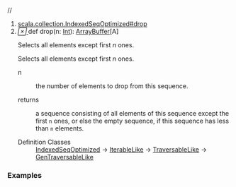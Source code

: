 //
<ol>
<li><a href="https://www.scala-lang.org/api/2.12.3/scala/collection/mutable/ArrayBuffer.html#drop(n:Int):Repr">scala.collection.IndexedSeqOptimized#drop</a></li>
<li name="scala.collection.IndexedSeqOptimized#drop" visbl="pub" class="indented0 " data-isabs="false" fullcomment="yes" group="Ungrouped"> <a id="drop(n:Int):Repr"></a><a id="drop(Int):ArrayBuffer[A]"></a> <span class="permalink"> <a href="../../../scala/collection/mutable/ArrayBuffer.html#drop(n:Int):Repr" title="Permalink"> <i class="material-icons"></i> </a> </span> <span class="modifier_kind"> <span class="modifier"></span> <span class="kind">def</span> </span> <span class="symbol"> <span class="name">drop</span><span class="params">(<span name="n">n: <a href="../../Int.html" class="extype" name="scala.Int">Int</a></span>)</span><span class="result">: <a href="" class="extype" name="scala.collection.mutable.ArrayBuffer">ArrayBuffer</a>[<span class="extype" name="scala.collection.mutable.ArrayBuffer.A">A</span>]</span> </span> <p class="shortcomment cmt">Selects all elements except first <i>n</i> ones.</p>
 <div class="fullcomment">
  <div class="comment cmt">
   <p>Selects all elements except first <i>n</i> ones. </p>
  </div>
  <dl class="paramcmts block">
   <dt class="param">
    n
   </dt>
   <dd class="cmt">
    <p>the number of elements to drop from this sequence.</p>
   </dd>
   <dt>
    returns
   </dt>
   <dd class="cmt">
    <p>a sequence consisting of all elements of this sequence except the first <code>n</code> ones, or else the empty sequence, if this sequence has less than <code>n</code> elements.</p>
   </dd>
  </dl>
  <dl class="attributes block"> 
   <dt>
    Definition Classes
   </dt>
   <dd>
    <a href="../IndexedSeqOptimized.html" class="extype" name="scala.collection.IndexedSeqOptimized">IndexedSeqOptimized</a> → 
    <a href="../IterableLike.html" class="extype" name="scala.collection.IterableLike">IterableLike</a> → 
    <a href="../TraversableLike.html" class="extype" name="scala.collection.TraversableLike">TraversableLike</a> → 
    <a href="../GenTraversableLike.html" class="extype" name="scala.collection.GenTraversableLike">GenTraversableLike</a>
   </dd>
  </dl>
 </div> </li>
        </ol>


### Examples















